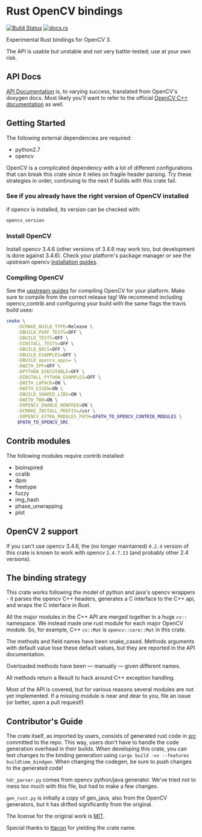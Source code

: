 # Rust OpenCV bindings

[![Build Status](https://travis-ci.org/twistedfall/opencv-rust.svg?branch=master)](https://travis-ci.org/twistedfall/opencv-rust)
[![docs.rs](https://docs.rs/opencv/badge.svg)](https://docs.rs/opencv)

Experimental Rust bindings for OpenCV 3.

The API is usable but unstable and not very battle-tested; use at your own risk.

## API Docs

[API Documentation](https://docs.rs/opencv) is, to varying success,
translated from OpenCV's doxygen docs. Most likely you'll want to
refer to the official [OpenCV C++
documentation](https://docs.opencv.org/3.4.6/) as well.

## Getting Started

The following external dependencies are required:
- python2.7
- opencv

OpenCV is a complicated dependency with a lot of different
configurations that can break this crate since it relies on fragile
header parsing. Try these strategies in order, continuing to the next
if builds with this crate fail.

### See if you already have the right version of OpenCV installed

if opencv is installed, its version can be checked with:

```sh
opencv_version
```

### Install OpenCV

Install opencv 3.4.6 (other versions of 3.4.6 may work too, but
development is done against 3.4.6). Check your platform's package
manager or see the upstream opencv [installation guides](https://docs.opencv.org/3.4/df/d65/tutorial_table_of_content_introduction.html).

### Compiling OpenCV

See the [upstream
guides](https://docs.opencv.org/3.4/df/d65/tutorial_table_of_content_introduction.html)
for compiling OpenCV for your platform. Make sure to compile from the
correct release tag! We recommend including opencv_contrib and
configuring your build with the same flags the travis build uses:

```sh
cmake \
    -DCMAKE_BUILD_TYPE=Release \
    -DBUILD_PERF_TESTS=OFF \
    -DBUILD_TESTS=OFF \
    -DINSTALL_TESTS=OFF \
    -DBUILD_DOCS=OFF \
    -DBUILD_EXAMPLES=OFF \
    -DBUILD_opencv_apps= \
    -DWITH_IPP=OFF \
    -DPYTHON_EXECUTABLE=OFF \
    -DINSTALL_PYTHON_EXAMPLES=OFF \
    -DWITH_LAPACK=ON \
    -DWITH_EIGEN=ON \
    -DBUILD_SHARED_LIBS=ON \
    -DWITH_TBB=ON \
    -DOPENCV_ENABLE_NONFREE=ON \
    -DCMAKE_INSTALL_PREFIX=/usr \
    -DOPENCV_EXTRA_MODULES_PATH=$PATH_TO_OPENCV_CONTRIB_MODULES \
    $PATH_TO_OPENCV_SRC
```
## Contrib modules
The following modules require contrib installed:
 * bioinspired
 * ccalib
 * dpm
 * freetype
 * fuzzy
 * img_hash
 * phase_unwrapping
 * plot

## OpenCV 2 support

If you can't use opencv 3.4.6, the (no longer maintained) `0.2.4`
version of this crate is known to work with opencv `2.4.7.13` (and probably other 2.4 versions).

## The binding strategy

This crate works following the model of python and java's opencv
wrappers - it parses the opencv C++ headers, generates a C interface
to the C++ api, and wraps the C interface in Rust.

All the major modules in the C++ API are merged together in a huge
`cv::` namespace. We instead made one rust module for each major
OpenCV module. So, for example, C++ `cv::Mat` is `opencv::core::Mat`
in this crate.

The methods and field names have been snake_cased. Methods arguments with
default value lose these default values, but they are reported in the
API documentation.

Overloaded methods have been — manually — given different names.

All methods return a Result to hack around C++ exception handling.

Most of the API is covered, but for various reasons several modules
are not yet implemented. If a missing module is near and dear to you,
file an issue (or better, open a pull request!)

## Contributor's Guide

The crate itself, as imported by users, consists of generated rust
code in [src](src) committed to the repo. This way, users don't have
to handle the code generation overhead in their builds. When
developing this crate, you can test changes to the binding generation
using `cargo build -vv --features buildtime_bindgen`. When changing
the codegen, be sure to push changes to the generated code!

`hdr_parser.py` comes from opencv python/java generator. We've tried
not to mess too much with this file, but had to make a few changes.

`gen_rust.py` is initially a copy of gen_java, also from the OpenCV
generators, but it has drifted significantly from the original.

The license for the original work is [MIT](https://opensource.org/licenses/MIT).

Special thanks to [ttacon](https://github.com/ttacon) for yielding the crate name.
